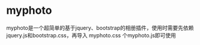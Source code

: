 # myphoto
myphoto是一个超简单的基于jquery、bootstrap的相册插件，使用时需要先依赖jquery.js和bootstrap.css，再导入 myphoto.css 个myphoto.js即可使用
